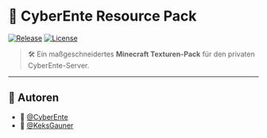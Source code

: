 # 🦆 CyberEnte Resource Pack

[![Release](https://img.shields.io/github/v/release/keksgauner/minecraft-cyberente-resource-pack?label=Release&style=for-the-badge)](https://github.com/keksgauner/minecraft-cyberente-resource-pack/releases)
[![License](https://img.shields.io/github/license/keksgauner/minecraft-cyberente-resource-pack?style=for-the-badge)](https://github.com/keksgauner/minecraft-cyberente-resource-pack/blob/main/LICENSE)

> 🛠️ Ein maßgeschneidertes **Minecraft Texturen-Pack** für den privaten CyberEnte-Server.

---

## 👥 Autoren

-   🐤 [@CyberEnte](https://www.github.com/cyberente)
-   🍪 [@KeksGauner](https://www.github.com/keksgauner)
